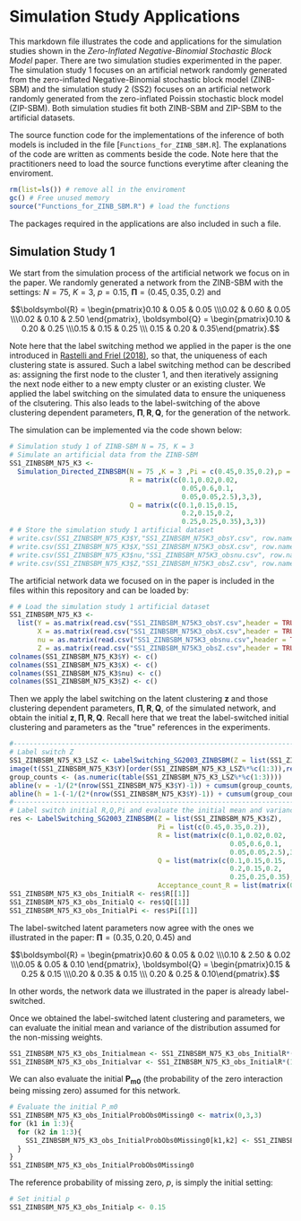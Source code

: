# Simulation Study Applications
This markdown file illustrates the code and applications for the simulation studies shown in the *Zero-Inflated Negative-Binomial Stochastic Block Model* paper.
There are two simulation studies experimented in the paper.
The simulation study $1$ focuses on an artificial network randomly generated from the zero-inflated Negative-Binomial stochastic block model (ZINB-SBM) and the simulation study $2$ (SS2) focuses on an artificial network randomly generated from the zero-inflated Poissin stochastic block model (ZIP-SBM).
Both simulation studies fit both ZINB-SBM and ZIP-SBM to the artificial datasets.

The source function code for the implementations of the inference of both models is included in the file [`Functions_for_ZINB_SBM.R`].
The explanations of the code are written as comments beside the code.
Note here that the practitioners need to load the source functions everytime after cleaning the enviroment.

``` r
rm(list=ls()) # remove all in the enviroment
gc() # Free unused memory
source("Functions_for_ZINB_SBM.R") # load the functions
```

The packages required in the applications are also included in such a file.

## Simulation Study $1$

We start from the simulation process of the artificial network we focus on in the paper.
We randomly generated a network from the ZINB-SBM with the settings: $N = 75$, $K = 3$, $p = 0.15$, $\boldsymbol{\Pi} = \left(0.45, 0.35, 0.2\right)$ and 

$$\boldsymbol{R} = \begin{pmatrix}0.10 & 0.05 & 0.05 \\\0.02 & 0.60 & 0.05 \\\0.02 & 0.10 & 2.50 \end{pmatrix}, \boldsymbol{Q} = \begin{pmatrix}0.10 & 0.20 & 0.25 \\\0.15 & 0.15 & 0.25 \\\ 0.15 & 0.20 & 0.35\end{pmatrix}.$$

Note here that the label switching method we applied in the paper is the one introduced in [Rastelli and Friel (2018)](https://doi.org/10.1007/s11222-017-9786-y), so that, the uniqueness of each clustering state is assured. 
Such a label switching method can be described as: assigning the first node to the cluster $1$, and then iteratively assigning the next node either to a new empty cluster or an existing cluster.
We applied the label switching on the simulated data to ensure the uniqueness of the clsutering.
This also leads to the label-switching of the above clustering dependent parameters, $\boldsymbol{\Pi},\boldsymbol{R},\boldsymbol{Q}$, for the generation of the network.

The simulation can be implemented via the code shown below:

``` r
# Simulation study 1 of ZINB-SBM N = 75, K = 3
# Simulate an artificial data from the ZINB-SBM
SS1_ZINBSBM_N75_K3 <- 
  Simulation_Directed_ZINBSBM(N = 75 ,K = 3 ,Pi = c(0.45,0.35,0.2),p = 0.15,
                              R = matrix(c(0.1,0.02,0.02,
                                           0.05,0.6,0.1,
                                           0.05,0.05,2.5),3,3),
                              Q = matrix(c(0.1,0.15,0.15,
                                           0.2,0.15,0.2,
                                           0.25,0.25,0.35),3,3))
# # Store the simulation study 1 artificial dataset
# write.csv(SS1_ZINBSBM_N75_K3$Y,"SS1_ZINBSBM_N75K3_obsY.csv", row.names = FALSE)
# write.csv(SS1_ZINBSBM_N75_K3$X,"SS1_ZINBSBM_N75K3_obsX.csv", row.names = FALSE)
# write.csv(SS1_ZINBSBM_N75_K3$nu,"SS1_ZINBSBM_N75K3_obsnu.csv", row.names = FALSE)
# write.csv(SS1_ZINBSBM_N75_K3$Z,"SS1_ZINBSBM_N75K3_obsZ.csv", row.names = FALSE)
```

The artificial network data we focused on in the paper is included in the files within this repository and can be loaded by:

``` r
# # Load the simulation study 1 artificial dataset
SS1_ZINBSBM_N75_K3 <- 
  list(Y = as.matrix(read.csv("SS1_ZINBSBM_N75K3_obsY.csv",header = TRUE)),
       X = as.matrix(read.csv("SS1_ZINBSBM_N75K3_obsX.csv",header = TRUE)),
       nu = as.matrix(read.csv("SS1_ZINBSBM_N75K3_obsnu.csv",header = TRUE)),
       Z = as.matrix(read.csv("SS1_ZINBSBM_N75K3_obsZ.csv",header = TRUE)))
colnames(SS1_ZINBSBM_N75_K3$Y) <- c()
colnames(SS1_ZINBSBM_N75_K3$X) <- c()
colnames(SS1_ZINBSBM_N75_K3$nu) <- c()
colnames(SS1_ZINBSBM_N75_K3$Z) <- c()
```

Then we apply the label switching on the latent clustering $\boldsymbol{z}$ and those clustering dependent parameters, $\boldsymbol{\Pi},\boldsymbol{R},\boldsymbol{Q}$, of the simulated network, and obtain the initial $\boldsymbol{z},\boldsymbol{\Pi},\boldsymbol{R},\boldsymbol{Q}$.
Recall here that we treat the label-switched initial clustering and parameters as the "true" references in the experiments.

``` r
#--------------------------------------------------------------------------------------------------------------------------------------------
# Label switch Z
SS1_ZINBSBM_N75_K3_LSZ <- LabelSwitching_SG2003_ZINBSBM(Z = list(SS1_ZINBSBM_N75_K3$Z))$Z[[1]]
image(t(SS1_ZINBSBM_N75_K3$Y)[order(SS1_ZINBSBM_N75_K3_LSZ%*%c(1:3)),rev(order(SS1_ZINBSBM_N75_K3_LSZ%*%c(1:3)))])
group_counts <- (as.numeric(table(SS1_ZINBSBM_N75_K3_LSZ%*%c(1:3))))
abline(v = -1/(2*(nrow(SS1_ZINBSBM_N75_K3$Y)-1)) + cumsum(group_counts/sum(group_counts))*(1+2/(2*(nrow(SS1_ZINBSBM_N75_K3$Y)-1))))
abline(h = 1-(-1/(2*(nrow(SS1_ZINBSBM_N75_K3$Y)-1)) + cumsum(group_counts/sum(group_counts))*(1+2/(2*(nrow(SS1_ZINBSBM_N75_K3$Y)-1)))))
#--------------------------------------------------------------------------------------------------------------------------------------------
# Label switch initial R,Q,Pi and evaluate the initial mean and variance
res <- LabelSwitching_SG2003_ZINBSBM(Z = list(SS1_ZINBSBM_N75_K3$Z),
                                     Pi = list(c(0.45,0.35,0.2)),
                                     R = list(matrix(c(0.1,0.02,0.02,
                                                       0.05,0.6,0.1,
                                                       0.05,0.05,2.5),3,3)),
                                     Q = list(matrix(c(0.1,0.15,0.15,
                                                       0.2,0.15,0.2,
                                                       0.25,0.25,0.35),3,3)),
                                     Acceptance_count_R = list(matrix(0,3,3)))
SS1_ZINBSBM_N75_K3_obs_InitialR <- res$R[[1]]
SS1_ZINBSBM_N75_K3_obs_InitialQ <- res$Q[[1]]
SS1_ZINBSBM_N75_K3_obs_InitialPi <- res$Pi[[1]]
```

The label-switched latent parameters now agree with the ones we illustrated in the paper: $\boldsymbol{\Pi} = \left(0.35, 0.20, 0.45\right)$ and 

$$\boldsymbol{R} = \begin{pmatrix}0.60 & 0.05 & 0.02 \\\0.10 & 2.50 & 0.02 \\\0.05 & 0.05 & 0.10 \end{pmatrix}, \boldsymbol{Q} = \begin{pmatrix}0.15 & 0.25 & 0.15 \\\0.20 & 0.35 & 0.15 \\\ 0.20 & 0.25 & 0.10\end{pmatrix}.$$

In other words, the network data we illustrated in the paper is already label-switched.

Once we obtained the label-switched latent clustering and parameters, we can evaluate the initial mean and variance of the distribution assumed for the non-missing weights.

``` r
SS1_ZINBSBM_N75_K3_obs_Initialmean <- SS1_ZINBSBM_N75_K3_obs_InitialR*(1-SS1_ZINBSBM_N75_K3_obs_InitialQ)/SS1_ZINBSBM_N75_K3_obs_InitialQ
SS1_ZINBSBM_N75_K3_obs_Initialvar <- SS1_ZINBSBM_N75_K3_obs_InitialR*(1-SS1_ZINBSBM_N75_K3_obs_InitialQ)/SS1_ZINBSBM_N75_K3_obs_InitialQ^2
```

We can also evaluate the initial $\boldsymbol{P_{m0}}$ (the probability of the zero interaction being missing zero) assumed for this network.

``` r
# Evaluate the initial P_m0
SS1_ZINBSBM_N75_K3_obs_InitialProbObs0Missing0 <- matrix(0,3,3)
for (k1 in 1:3){
  for (k2 in 1:3){
    SS1_ZINBSBM_N75_K3_obs_InitialProbObs0Missing0[k1,k2] <- SS1_ZINBSBM_N75_K3_obs_Initialp/(SS1_ZINBSBM_N75_K3_obs_Initialp + (1-SS1_ZINBSBM_N75_K3_obs_Initialp)*dnbinom(0,SS1_ZINBSBM_N75_K3_obs_InitialR[k1,k2],SS1_ZINBSBM_N75_K3_obs_InitialQ[k1,k2]))
  }
}
SS1_ZINBSBM_N75_K3_obs_InitialProbObs0Missing0
```

The reference probability of missing zero, $p$, is simply the initial setting:

``` r
# Set initial p
SS1_ZINBSBM_N75_K3_obs_Initialp <- 0.15
```



